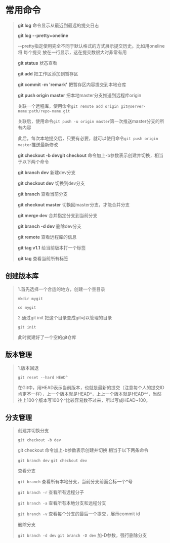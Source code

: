 # 常用命令

> **git log** 命令显示从最近到最远的提交日志
>
> **git log --pretty=oneline**
>
> --pretty指定使用完全不同于默认格式的方式展示提交历史。比如用oneline 将 每个提交 放在一行显示，这在提交数很大时非常有用
>
> **git status** 状态查看
>
> **git add** 把工作区添加到暂存区
>
> **git commit -m 'remark'** 把暂存区内容提交到本地仓库
>
> **git push origin master** 把本地master分支推送到远程库origin
>
> 关联一个远程库，使用命令`git remote add origin git@server-name:path/repo-name.git`
>
> 关联后，使用命令`git push -u origin master`第一次推送master分支的所有内容
>
> 此后，每次本地提交后，只要有必要，就可以使用命令`git push origin master`推送最新修改
>
> **git checkout -b devgit checkout** 命令加上-b参数表示创建并切换，相当于以下两个命令
>
> **git branch dev** 新建dev分支
>
> **git checkout dev** 切换到dev分支
>
> **git branch** 查看当前分支
>
> **git checkout master** 切换回master分支，才能合并分支
>
> **git merge dev** 合并指定分支到当前分支
>
> **git branch -d dev** 删除dev分支
>
> **git remote** 查看远程库的信息
>
> **git tag v1.1** 给当前版本打一个标签
>
> **git tag** 查看当前所有标签

## 创建版本库

> 1.首先选择一个合适的地方，创建一个空目录
>
> `mkdir mygit`
>
> `cd mygit`
>
> 2.通过git init 把这个目录变成git可以管理的目录
>
> `git init`
>
> 此时就建好了一个空的git仓库

## 版本管理

> 1.版本回退
>
> `git reset --hard HEAD^`
>
> 在Git中，用HEAD表示当前版本，也就是最新的提交（注意每个人的提交ID肯定不一样），上一个版本就是HEAD^，上上一个版本就是HEAD^^，当然往上100个版本写100个^比较容易数不过来，所以写成HEAD~100。

## 分支管理

> 创建并切换分支
>
> `git checkout -b dev`
>
> git checkout 命令加上-b参数表示创建并切换 相当于以下两条命令
>
> `git branch dev`
> `git checkout dev`
>
> 查看分支
>
> `git branch`  查看所有本地分支，当前分支前面会标一个*号
>
> `git branch -r`  查看所有远程分子
>
> `git branch -a`  查看所有本地分支和远程分支
>
> `git branch -v`  查看每个分支的最后一个提交，展示commit id
>
> 删除分支
>
> `git branch -d dev`
> `git branch -D dev`  加-D参数，强行删除分支